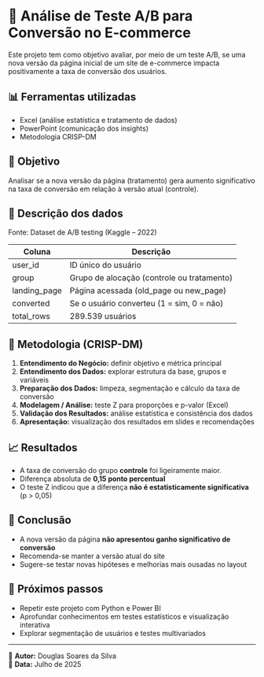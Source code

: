 # 🧪 Análise de Teste A/B para Conversão no E-commerce

Este projeto tem como objetivo avaliar, por meio de um teste A/B, se uma nova versão da página inicial de um site de e-commerce impacta positivamente a taxa de conversão dos usuários.

## 📊 Ferramentas utilizadas
- Excel (análise estatística e tratamento de dados)
- PowerPoint (comunicação dos insights)
- Metodologia CRISP-DM

## 🎯 Objetivo
Analisar se a nova versão da página (tratamento) gera aumento significativo na taxa de conversão em relação à versão atual (controle).

## 🧩 Descrição dos dados
Fonte: Dataset de A/B testing (Kaggle – 2022)

| Coluna         | Descrição                                |
|----------------|--------------------------------------------|
| user_id        | ID único do usuário                        |
| group          | Grupo de alocação (controle ou tratamento) |
| landing_page   | Página acessada (old_page ou new_page)     |
| converted      | Se o usuário converteu (1 = sim, 0 = não)  |
| total_rows     | 289.539 usuários                           |

## 🧠 Metodologia (CRISP-DM)

1. **Entendimento do Negócio:** definir objetivo e métrica principal
2. **Entendimento dos Dados:** explorar estrutura da base, grupos e variáveis
3. **Preparação dos Dados:** limpeza, segmentação e cálculo da taxa de conversão
4. **Modelagem / Análise:** teste Z para proporções e p-valor (Excel)
5. **Validação dos Resultados:** análise estatística e consistência dos dados
6. **Apresentação:** visualização dos resultados em slides e recomendações

## 📈 Resultados

- A taxa de conversão do grupo **controle** foi ligeiramente maior.
- Diferença absoluta de **0,15 ponto percentual**
- O teste Z indicou que a diferença **não é estatisticamente significativa** (p > 0,05)

## 📝 Conclusão

- A nova versão da página **não apresentou ganho significativo de conversão**
- Recomenda-se manter a versão atual do site
- Sugere-se testar novas hipóteses e melhorias mais ousadas no layout

## 🔮 Próximos passos

- Repetir este projeto com Python e Power BI
- Aprofundar conhecimentos em testes estatísticos e visualização interativa
- Explorar segmentação de usuários e testes multivariados

---

👤 **Autor:** Douglas Soares da Silva  
📅 **Data:** Julho de 2025  
